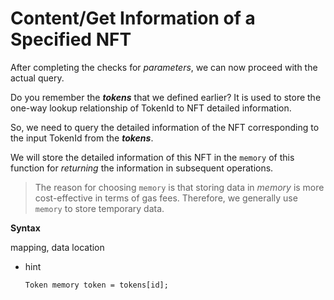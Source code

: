 # Content/Get Information of a Specified NFT

After completing the checks for *parameters*, we can now proceed with the actual query.

Do you remember the ***tokens*** that we defined earlier? It is used to store the one-way lookup relationship of TokenId to NFT detailed information.

So, we need to query the detailed information of the NFT corresponding to the input TokenId from the ***tokens***.

We will store the detailed information of this NFT in the `memory` of this function for *returning* the information in subsequent operations.

> The reason for choosing `memory` is that storing data in *memory* is more cost-effective in terms of gas fees. Therefore, we generally use `memory` to store temporary data.
> 

**Syntax**

mapping, data location

- hint
    
    ```solidity
    Token memory token = tokens[id];
    ```
    
